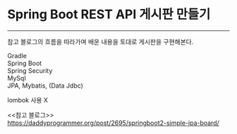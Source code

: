 # Spring Boot REST API 게시판 만들기   
---

참고 블로그의 흐름을 따라가며 배운 내용을 토대로 게시판을 구현해본다.

Gradle   
Spring Boot  
Spring Security  
MySql  
JPA, Mybatis, (Data Jdbc)  

lombok 사용 X  

<<참고 블로그>>   
https://daddyprogrammer.org/post/2695/springboot2-simple-jpa-board/
